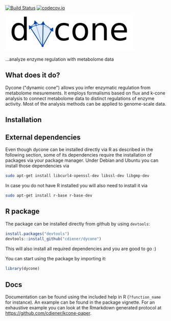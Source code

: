 [![Build Status](https://travis-ci.org/cdiener/dycone.svg?branch=master)](https://travis-ci.org/cdiener/dycone)
[![codecov.io](http://codecov.io/github/cdiener/dycone/coverage.svg?branch=master)](http://codecov.io/github/cdiener/dycone?branch=master)

![dycone](stuff/logo.png)

...analyze enzyme regulation with metabolome data

What does it do?
--------------

Dycone ("dynamic cone") allows you infer enzymatic regulation from 
metabolome mesurements. It employs formalisms based on flux and k-cone 
analysis to connect metabolome data to distinct regulations of enzyme activity. 
Most of the analysis methods can be applied to genome-scale data. 

Installation
-----------

## External dependencies

Even though dycone can be installed directly via R as described in the following 
section, some of its dependencies require the installation of packages via
your package manager. Under Debian and Ubuntu you can install those dependencies
via

```bash
sudo apt-get install libcurl4-openssl-dev libssl-dev libgmp-dev
```

In case you do not have R installed you will also need to install it via

```bash
sudo apt-get install r-base r-base-dev
```

## R package

The package can be installed directly from github by using `devtools`:

```R
install.packages("devtools")
devtools::install_github("cdiener/dycone")
```

This will also install all required dependencies and you are good to go :)

You can start using the package by importing it:
```R
library(dycone)
```

Docs
----

Documentation can be found using the included help in R (`?function_name` for 
instance). An example can be found in the package vignette. For an exhaustive
example you can look at the Rmarkdown generated protocol at
https://github.com/cdiener/kcone-paper.
